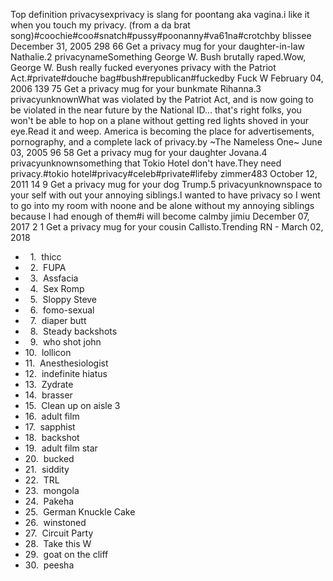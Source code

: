 Top definition privacysexprivacy is slang for poontang aka vagina.i like it when you touch my privacy. (from a da brat song)#coochie#coo#snatch#pussy#poonanny#va61na#crotchby blissee December 31, 2005 298 66 Get a privacy mug for your daughter-in-law Nathalie.2 privacynameSomething George W. Bush brutally raped.Wow, George W. Bush really fucked everyones privacy with the Patriot Act.#private#douche bag#bush#republican#fuckedby Fuck W February 04, 2006 139 75 Get a privacy mug for your bunkmate Rihanna.3 privacyunknownWhat was violated by the Patriot Act, and is now going to be violated in the near future by the National ID... that's right folks, you won't be able to hop on a plane without getting red lights shoved in your eye.Read it and weep. America is becoming the place for advertisements, pornography, and a complete lack of privacy.by ~The Nameless One~ June 03, 2005 96 58 Get a privacy mug for your daughter Jovana.4 privacyunknownsomething that Tokio Hotel don't have.They need privacy.#tokio hotel#privacy#celeb#private#lifeby zimmer483 October 12, 2011 14 9 Get a privacy mug for your dog Trump.5 privacyunknownspace to your self with out your annoying siblings.I wanted to have privacy so I went to go into my room with noone and be alone without my annoying siblings because I had enough of them#i will become calmby jimiu December 07, 2017 2 1 Get a privacy mug for your cousin Callisto.Trending RN - March 02, 2018

*     1.  thicc
*     2.  FUPA
*     3.  Assfacia
*     4.  Sex Romp
*     5.  Sloppy Steve
*     6.  fomo-sexual
*     7.  diaper butt
*     8.  Steady backshots
*     9.  who shot john
*   10.  lollicon
*   11.  Anesthesiologist
*   12.  indefinite hiatus
*   13.  Zydrate
*   14.  brasser
*   15.  Clean up on aisle 3
*   16.  adult film
*   17.  sapphist
*   18.  backshot
*   19.  adult film star
*   20.  bucked
*   21.  siddity
*   22.  TRL
*   23.  mongola
*   24.  Pakeha
*   25.  German Knuckle Cake
*   26.  winstoned
*   27.  Circuit Party
*   28.  Take this W
*   29.  goat on the cliff
*   30.  peesha